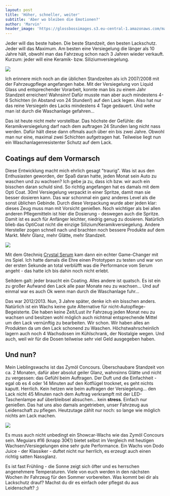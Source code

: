 ```yaml
---
layout: post
title: 'Höher, schneller, weiter'
subtitle: 'Aber wo bleiben die Emotionen?'
author: 'Marvin'
header_image: 'https://glossbossimages.s3.eu-central-1.amazonaws.com/marvin/coating-vs-wachs/DSC01105.jpg'
---
```


Jeder will das beste haben. Die beste Standzeit, den besten Lackschutz. Jeder will das Maximum. Am besten eine Versiegelung die länger als 10 Jahre hält, obwohl man das Fahrzeug schon nach 3 Jahren wieder verkauft.
Kurzum: jeder will eine Keramik- bzw. Siliziumversiegelung.

![](https://glossbossimages.s3.eu-central-1.amazonaws.com/marvin/coating-vs-wachs/DSC01103.jpg)

Ich erinnere mich noch an die üblichen Standzeiten als ich 2007/2008 mit der Fahrzeugpflege angefangen habe. Mit der Versiegelung von Liquid Glass und entsprechender Vorarbeit, konnte man bis zu einem Jahr Standzeit erreichen! Wahnsinn! Dafür musste man aber auch mindestens 4-6 Schichten (in Abstand von 24 Stunden!) auf den Lack legen. Also hat nur das reine Versiegeln des Lacks mindestens 4 Tage gedauert. Und wehe man ist durch die Waschanlage gefahren...

Das ist heute nicht mehr vorstellbar. Das höchste der Gefühle: die Keramikversiegelung darf nach dem auftragen 24 Stunden lang nicht nass werden. Dafür hält diese dann oftmals auch über ein bis zwei Jahre. Obwohl man nur eine, maximal zwei Schichten aufgetragen hat. Teilweise liegt nun ein Waschanlagenresistenter Schutz auf dem Lack.

## Coatings auf dem Vormarsch

Diese Entwicklung macht mich ehrlich gesagt "traurig". Was ist aus den Enthusiasten geworden, der Spaß daran hatte, jeden Monat sein Auto zu waschen und zu wachsen? Ich gebe ja zu, dass ich bzw. wir auch ein bisschen daran schuld sind. So richtig angefangen hat es damals mit dem Opti Coat. 30ml Versiegelung verpackt in einer Spritze, damit man sie besser dosieren kann. Das war schonmal ein ganz anderes Level als die sonst üblichen Gebinde. Durch diese Verpackung wurde aber jeden klar: dieses Zeug muss man mit Vorsicht genießen. Noch wichtiger als bei allen anderen Pflegemitteln ist hier die Dosierung - deswegen auch die Spritze. Damit ist es auch für Anfänger leichter, niedrig genug zu dosieren. Natürlich blieb das OptiCoat nicht die einzige Silizium/Keramikversiegelung. Andere Hersteller zogen schnell nach und brachten noch bessere Produkte auf dem Markt. Mehr Glanz, mehr Glätte, mehr Standzeit.

![](https://glossbossimages.s3.eu-central-1.amazonaws.com/marvin/coating-vs-wachs/DSC01109.jpg)

Mit dem Gtechniq [Crystal Serum](https://glossboss.de/produkttest/gtechniq-crystal-serum-test-anwendung-auftrag/) kam dann ein echter Game-Changer mit ins Spiel. Ich hatte damals die Ehre einen Prototypen zu testen und war von der ersten Sekunde an total verblüfft was die Performance vom Serum angeht - das hatte ich bis dahin noch nicht erlebt.

Seitdem galt: jeder braucht ein Coating. Alles andere ist quatsch. Es ist ein zu großer Aufwand den Lack alle paar Monate neu zu wachsen... Und auf einmal war es auch Ok wenn man durch die Waschanlage fuhr...

Das war 2012/2013. Nun, 3 Jahre später, denke ich ein bisschen anders. Natürlich ist ein Wachs keine gute Alternative für nicht-Autopflege-Begeisterte. Die haben keine Zeit/Lust ihr Fahrzeug jeden Monat neu zu wachsen und besitzen wohl möglich auch nichtmal entsprechende Mittel um den Lack vernünftig zu bearbeiten.
Wir schon. Wir haben alles an Produkten da um den Lack schonend zu Waschen. Höchstwahrscheinlich lagern auch noch 4 Wachsdosen im Kühlschrank, der Nostalgie wegen. Und auch, weil wir für die Dosen teilweise sehr viel Geld ausgegeben haben.

## Und nun?

Mein Lieblingswachs ist das Zymöl Concours. Überschaubare Standzeit von ca. 2 Monaten, dafür aber absolut geiler Glanz, wahnsinns Glätte und nicht zu vergessen: das Gefühl beim Auftragen. Der Duft und die Einfachheit - egal ob es 4 oder 14 Minuten auf den Kotflügel trocknet, es geht nichts kaputt. Herrlich. Kein hetzen wie beim auftragen der Versiegelung... den Lack nicht 45 Minuten nach dem Auftrag verkrampft mit der LED-Taschenlampe auf überbleibsel absuchen... kein **stress**. Einfach nur genießen.
Das hat uns also damals angetrieben, unser Fahrzeug aus Leidenschaft zu pflegen. Heutzutage zählt nur noch: so lange wie möglich nichts am Lack machen.

![](https://glossbossimages.s3.eu-central-1.amazonaws.com/marvin/coating-vs-wachs/DSC01110.jpg)

Es muss auch nicht unbedingt ein Showcar-Wachs wie das Zymöl Concours sein. Meguiars #16 (knapp 30€!) bietet selbst im Vergleich mit heutigen Wachsen/Versiegelungen eine sehr gute Performance. Ein Wachs von Dodo Juice - der Klassiker - duftet nicht nur herrlich, es erzeugt auch einen richtig satten Nassglanz.

Es ist fast Frühling - die Sonne zeigt sich öfter und es herrschen angenehmere Temperaturen. Viele von euch werden in den nächsten Wochen ihr Fahrzeug für den Sommer vorbereiten. Was kommt bei dir als Lackschutz drauf? Machst du dir es einfach oder pflegst du aus Leidenschaft? ;)